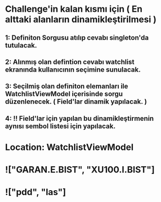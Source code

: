 #  Challenge'in kalan kısmı için ( En alttaki alanların dinamikleştirilmesi )

## 1: Definiton Sorgusu atılıp cevabı singleton'da tutulacak.
## 2: Alınmış olan defintion cevabı watchlist ekranında kullanıcının seçimine sunulacak.
## 3: Seçilmiş olan definiton elemanları ile WatchlistViewModel içerisinde sorgu düzenlenecek. ( Field'lar dinamik yapılacak. )

## 4: !! Field'lar için yapılan bu dinamikleştirmenin aynısı sembol listesi için yapılacak.


# Location: WatchlistViewModel
# !["GARAN.E.BIST", "XU100.I.BIST"]
# !["pdd", "las"]
